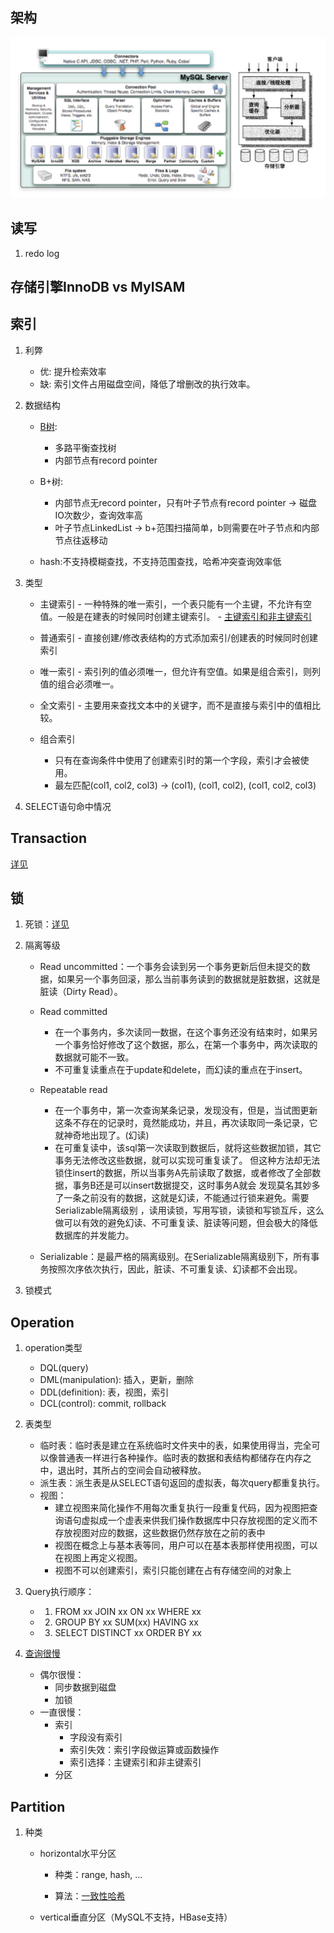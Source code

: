 ## 架构
![mysql-architecture](img/mysql-architecture.jpg)




## 读写
1. redo log

## 存储引擎InnoDB vs MyISAM


## 索引
1. 利弊
    - 优: 提升检索效率
    - 缺: 索引文件占用磁盘空间，降低了增删改的执行效率。


2. 数据结构
    - [B树](https://www.youtube.com/watch?v=aZjYr87r1b8&ab_channel=AbdulBari): 
        - 多路平衡查找树
        - 内部节点有record pointer
    - B+树: 
        - 内部节点无record pointer，只有叶子节点有record pointer -> 磁盘IO次数少，查询效率高              
        - 叶子节点LinkedList -> b+范围扫描简单，b则需要在叶子节点和内部节点往返移动
    
    - hash:不支持模糊查找，不支持范围查找，哈希冲突查询效率低

            
3. 类型
    - 主键索引 - 一种特殊的唯一索引，一个表只能有一个主键，不允许有空值。一般是在建表的时候同时创建主键索引。
              - [主键索引和非主键索引](https://mp.weixin.qq.com/s/RemJcqPIvLArmfWIhoaZ1g)
              
    - 普通索引 - 直接创建/修改表结构的方式添加索引/创建表的时候同时创建索引
    - 唯一索引 - 索引列的值必须唯一，但允许有空值。如果是组合索引，则列值的组合必须唯一。
    - 全文索引 - 主要用来查找文本中的关键字，而不是直接与索引中的值相比较。
    - 组合索引
        - 只有在查询条件中使用了创建索引时的第一个字段，索引才会被使用。
        - 最左匹配(col1, col2, col3) -> (col1), (col1, col2), (col1, col2, col3)

4. SELECT语句命中情况
          

## Transaction 
[详见](https://www.cnblogs.com/tgycoder/p/5410537.html)


## 锁
1. 死锁：[详见](https://www.cnblogs.com/tgycoder/p/5410537.html)
2. 隔离等级
    - Read uncommitted：一个事务会读到另一个事务更新后但未提交的数据，如果另一个事务回滚，那么当前事务读到的数据就是脏数据，这就是脏读（Dirty Read）。
    - Read committed
        - 在一个事务内，多次读同一数据，在这个事务还没有结束时，如果另一个事务恰好修改了这个数据，那么，在第一个事务中，两次读取的数据就可能不一致。
        - 不可重复读重点在于update和delete，而幻读的重点在于insert。
    - Repeatable read
        - 在一个事务中，第一次查询某条记录，发现没有，但是，当试图更新这条不存在的记录时，竟然能成功，并且，再次读取同一条记录，它就神奇地出现了。(幻读)
        - 在可重复读中，该sql第一次读取到数据后，就将这些数据加锁，其它事务无法修改这些数据，就可以实现可重复读了。
          但这种方法却无法锁住insert的数据，所以当事务A先前读取了数据，或者修改了全部数据，事务B还是可以insert数据提交，这时事务A就会 发现莫名其妙多了一条之前没有的数据，这就是幻读，不能通过行锁来避免。需要Serializable隔离级别 ，读用读锁，写用写锁，读锁和写锁互斥，这么做可以有效的避免幻读、不可重复读、脏读等问题，但会极大的降低数据库的并发能力。
          
    - Serializable：是最严格的隔离级别。在Serializable隔离级别下，所有事务按照次序依次执行，因此，脏读、不可重复读、幻读都不会出现。






3. 锁模式



## Operation
1. operation类型
    - DQL(query)
    - DML(manipulation): 插入，更新，删除
    - DDL(definition): 表，视图，索引
    - DCL(control): commit, rollback

2. 表类型
    - 临时表：临时表是建立在系统临时文件夹中的表，如果使用得当，完全可以像普通表一样进行各种操作。临时表的数据和表结构都储存在内存之中，退出时，其所占的空间会自动被释放。
    - 派生表：派生表是从SELECT语句返回的虚拟表，每次query都重复执行。
    - 视图：
        - 建立视图来简化操作不用每次重复执行一段重复代码，因为视图把查询语句虚拟成一个虚表来供我们操作数据库中只存放视图的定义而不存放视图对应的数据，这些数据仍然存放在之前的表中
        - 视图在概念上与基本表等同，用户可以在基本表那样使用视图，可以在视图上再定义视图。
        - 视图不可以创建索引，索引只能创建在占有存储空间的对象上



3. Query执行顺序：
    - 1. FROM xx JOIN xx ON xx WHERE xx
    - 2. GROUP BY xx SUM(xx) HAVING xx
    - 3. SELECT DISTINCT xx ORDER BY xx

4. [查询很慢](https://www.cnblogs.com/kubidemanong/p/10734045.html)
    - 偶尔很慢：
        - 同步数据到磁盘
        - 加锁
    - 一直很慢：
        - 索引
            - 字段没有索引
            - 索引失效：索引字段做运算或函数操作
            - 索引选择：主键索引和非主键索引
        - 分区



## Partition



1. 种类
    - horizontal水平分区
        - 种类：range, hash, ...
        
        - 算法：[一致性哈希](https://segmentfault.com/a/1190000021199728)
    
    - vertical垂直分区（MySQL不支持，HBase支持）








